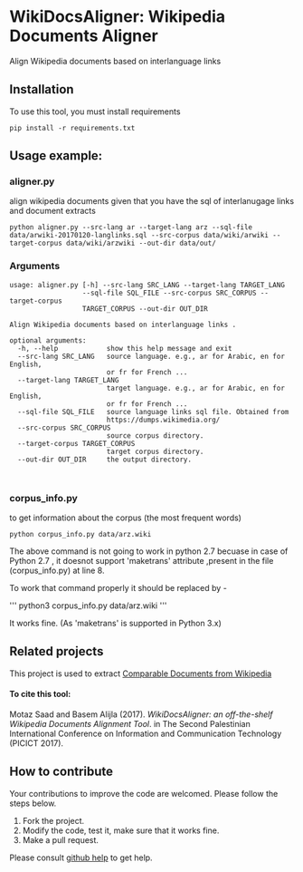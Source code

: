 # WikiDocsAligner: Wikipedia Documents Aligner 
Align Wikipedia documents based on interlanguage links 


## Installation

To use this tool, you must install requirements 

```pip install -r requirements.txt```

## Usage example:

### aligner.py
align wikipedia documents given that you have the sql of interlanugage links and document extracts 

```python aligner.py --src-lang ar --target-lang arz --sql-file data/arwiki-20170120-langlinks.sql --src-corpus data/wiki/arwiki --target-corpus data/wiki/arzwiki --out-dir data/out/```

### Arguments
```
usage: aligner.py [-h] --src-lang SRC_LANG --target-lang TARGET_LANG
                  --sql-file SQL_FILE --src-corpus SRC_CORPUS --target-corpus
                  TARGET_CORPUS --out-dir OUT_DIR

Align Wikipedia documents based on interlanguage links .

optional arguments:
  -h, --help            show this help message and exit
  --src-lang SRC_LANG   source language. e.g., ar for Arabic, en for English,
                        or fr for French ...
  --target-lang TARGET_LANG
                        target language. e.g., ar for Arabic, en for English,
                        or fr for French ...
  --sql-file SQL_FILE   source language links sql file. Obtained from
                        https://dumps.wikimedia.org/
  --src-corpus SRC_CORPUS
                        source corpus directory.
  --target-corpus TARGET_CORPUS
                        target corpus directory.
  --out-dir OUT_DIR     the output directory.



```

### corpus_info.py
to get information about the corpus (the most frequent words)

```python corpus_info.py data/arz.wiki```

 The above command is not going to work in python 2.7 becuase in case of Python 2.7 , it doesnot support 'maketrans' attribute ,present in the file (corpus_info.py) at line 8.

 To work that command properly it should  be replaced by -

  ''' python3 corpus_info.py data/arz.wiki '''
  
   It works fine. (As 'maketrans' is supported in Python 3.x)


## Related projects
This project is used to extract [Comparable Documents from Wikipedia](https://github.com/motazsaad/comparableWikiCoprus/)


#### To cite this tool:

Motaz Saad and Basem Alijla (2017). _WikiDocsAligner: an off-the-shelf Wikipedia Documents Alignment Tool_. in The Second Palestinian International Conference on Information and Communication Technology (PICICT 2017). 


## How to contribute
Your contributions to improve the code are welcomed. Please follow the steps below.
1. Fork the project.
2. Modify the code, test it, make sure that it works fine. 
3. Make a pull request.

Please consult [github help](https://help.github.com/) to get help.
